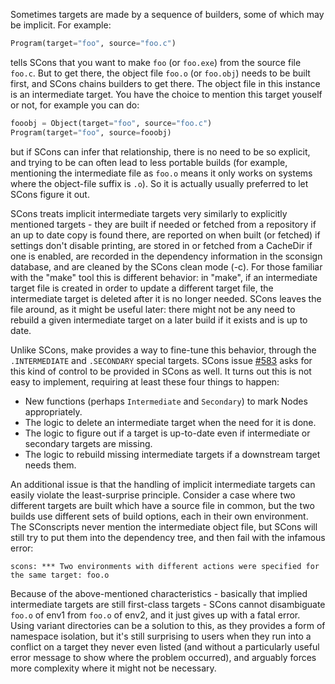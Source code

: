 Sometimes targets are made by a sequence of builders, some of which may be implicit. For example:

```python
Program(target="foo", source="foo.c")
```

tells SCons that you want to make `foo` (or `foo.exe`) from the source file `foo.c`. But to get there, the object file `foo.o` (or `foo.obj`) needs to be built first, and SCons chains builders to get there. The object file in this instance is an intermediate target. You have the choice to mention this target youself or not, for example you can do:

```python
fooobj = Object(target="foo", source="foo.c")
Program(target="foo", source=fooobj)
```

but if SCons can infer that relationship, there is no need to be so explicit, and trying to be can often lead to less portable builds (for example, mentioning the intermediate file as `foo.o` means it only works on systems where the object-file suffix is `.o`). So it is actually usually preferred to let SCons figure it out.

SCons treats implicit intermediate targets very similarly to explicitly mentioned targets - they are built if needed or fetched from a repository if an up to date copy is found there, are reported on when built (or fetched) if settings don't disable printing, are stored in or fetched from a CacheDir if one is enabled, are recorded in the dependency information in the sconsign database, and are cleaned by the SCons clean mode (-c).  For those familiar with the "make" tool this is different behavior: in "make", if an intermediate target file is created in order to update a different target file, the intermediate target is deleted after it is no longer needed. SCons leaves the file around, as it might be useful later: there might not be any need to rebuild a given intermediate target on a later build if it exists and is up to date.

Unlike SCons, make provides a way to fine-tune this behavior, through the `.INTERMEDIATE` and `.SECONDARY` special targets. SCons issue [#583](/SCons/scons/issues/583) asks for this kind of control to be provided in SCons as well. It turns out this is not easy to implement, requiring at least these four things to happen:

* New functions (perhaps `Intermediate` and `Secondary`) to mark Nodes appropriately.
* The logic to delete an intermediate target when the need for it is done.
* The logic to figure out if a target is up-to-date even if intermediate or secondary targets are missing.
* The logic to rebuild missing intermediate targets if a downstream target needs them.

An additional issue is that the handling of implicit intermediate targets can easily violate the least-surprise principle.  Consider a case where two different targets are built which have a source file in common, but the two builds use different sets of build options, each in their own environment. The SConscripts never mention the intermediate object file, but SCons will still try to put them into the dependency tree, and then fail with the infamous error:
```
scons: *** Two environments with different actions were specified for the same target: foo.o
```
Because of the above-mentioned characteristics - basically that implied intermediate targets are still first-class targets - SCons cannot disambiguate `foo.o` of env1 from `foo.o` of env2, and it just gives up with a fatal error.  Using variant directories can be a solution to this, as they provides a form of namespace isolation, but it's still surprising to users when they run into a conflict on a target they never even listed (and without a particularly useful error message to show where the problem occurred), and arguably forces more complexity where it might not be necessary.
